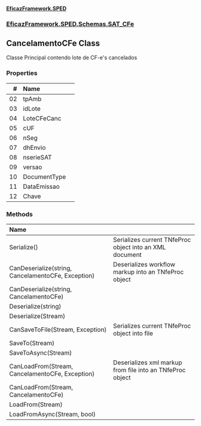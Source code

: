 #### [EficazFramework.SPED](EficazFrameworkSPED.md 'EficazFramework SPED')
### [EficazFramework.SPED.Schemas.SAT_CFe](EficazFramework.SPED.Schemas.SAT_CFe.md 'EficazFramework.SPED.Schemas.SAT_CFe')

## CancelamentoCFe Class

Classe Principal contendo lote de CF-e's cancelados
### Properties

| # | Name | |
| ---: | :--- | :--- |
| 02 | tpAmb |  |
| 03 | idLote |  |
| 04 | LoteCFeCanc |  |
| 05 | cUF |  |
| 06 | nSeg |  |
| 07 | dhEnvio |  |
| 08 | nserieSAT |  |
| 09 | versao |  |
| 10 | DocumentType |  |
| 11 | DataEmissao |  |
| 12 | Chave |  |
### Methods

| Name | |
| :--- | :--- |
| Serialize() | Serializes current TNfeProc object into an XML document |
| CanDeserialize(string, CancelamentoCFe, Exception) | Deserializes workflow markup into an TNfeProc object |
| CanDeserialize(string, CancelamentoCFe) |  |
| Deserialize(string) |  |
| Deserialize(Stream) |  |
| CanSaveToFile(Stream, Exception) | Serializes current TNfeProc object into file |
| SaveTo(Stream) |  |
| SaveToAsync(Stream) |  |
| CanLoadFrom(Stream, CancelamentoCFe, Exception) | Deserializes xml markup from file into an TNfeProc object |
| CanLoadFrom(Stream, CancelamentoCFe) |  |
| LoadFrom(Stream) |  |
| LoadFromAsync(Stream, bool) |  |
